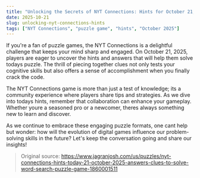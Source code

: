 ```yaml
---
title: "Unlocking the Secrets of NYT Connections: Hints for October 21, 2025"
date: 2025-10-21
slug: unlocking-nyt-connections-hints
tags: ["NYT Connections", "puzzle game", "hints", "October 2025"]
---
```


If you're a fan of puzzle games, the NYT Connections is a delightful challenge that keeps your mind sharp and engaged. On October 21, 2025, players are eager to uncover the hints and answers that will help them solve todays puzzle. The thrill of piecing together clues not only tests your cognitive skills but also offers a sense of accomplishment when you finally crack the code.

The NYT Connections game is more than just a test of knowledge; its a community experience where players share tips and strategies. As we dive into todays hints, remember that collaboration can enhance your gameplay. Whether youre a seasoned pro or a newcomer, theres always something new to learn and discover.

As we continue to embrace these engaging puzzle formats, one cant help but wonder: how will the evolution of digital games influence our problem-solving skills in the future? Let's keep the conversation going and share our insights!

> Original source: https://www.jagranjosh.com/us/puzzles/nyt-connections-hints-today-21-october-2025-answers-clues-to-solve-word-search-puzzle-game-1860001511